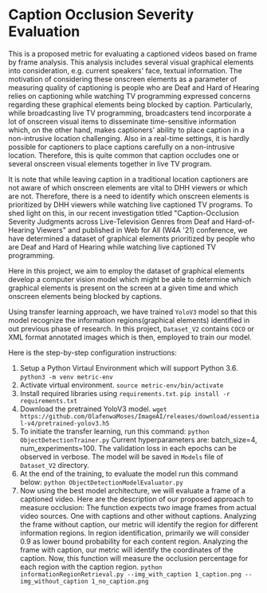 # Caption Occlusion Severity Evaluation
This is a proposed metric for evaluating a captioned videos based on frame by frame analysis. This analysis includes several visual graphical elements into consideration, e.g. current speakers' face, textual information. The motivation of considering these onscreen elements as a parameter of measuring quality of captioning is people who are Deaf and Hard of Hearing relies on captioning while watching TV programming expressed concerns regarding these graphical elements being blocked by caption. Particularly, while broadcasting live TV programming, broadcasters tend incorporate a lot of onscreen visual items to disseminate time-sensitive information which, on the other hand, makes captioners' ability to place caption in a non-intrusive location challenging. Also in a real-time settings, it is hardly possible for captioners to place captions carefully on a non-intrusive location. Therefore, this is quite common that caption occludes one or several onscreen visual elements together in live TV program. 

It is note that while leaving caption in a traditional location captioners are not aware of which onscreen elements are vital to DHH viewers or which are not. Therefore, there is a need to identify which onscreen elements is prioritized by DHH viewers while watching live captioned TV programs. To shed light on this, in our recent investigation titled "Caption-Occlusion Severity Judgments across Live-Television Genres from Deaf and Hard-of-Hearing Viewers" and published in Web for All (W4A '21) conference, we have determined a dataset of graphical elements prioritized by people who are Deaf and Hard of Hearing while watching live captioned TV programming. 

Here in this project, we aim to employ the dataset of graphical elements develop a computer vision model which might be able to determine which graphical elements is present on the screen at a given time and which onscreen elements being blocked by captions.

Using transfer learning approach, we have trained `YoloV3` model so that this model recognize the information regions(graphical elements) identified in out previous phase of research. In this project, `Dataset_V2` contains `COCO` or XML format annotated images which is then, employed to train our model. 

Here is the step-by-step configuration instructions:
1. Setup a Python Virtaul Environment which will support Python 3.6.
``python3 -m venv metric-env``
2. Activate virtual environment.
``source metric-env/bin/activate``
3. Install required libraries using `requirements.txt`.
``pip install -r requirements.txt``
4. Download the pretrained YoloV3 model.
 ``wget https://github.com/OlafenwaMoses/ImageAI/releases/download/essential-v4/pretrained-yolov3.h5``
5. To initiate the transfer learning, run this command:
``python ObjectDetectionTrainer.py``
Current hyperparameters are: batch_size=4, num_experiments=100. The validation loss in each epochs can be observed in verbose.
The model will be saved in `Models` file of `Dataset_V2` directory.
6. At the end of the training, to evaluate the model run this command below:
``python ObjectDetectionModelEvaluator.py``
7. Now using the best model architecture, we will evaluate a frame of a captioned video. Here are the description of our proposed approach to measure occlusion:
The function expects two image frames from actual video sources. One with captions and other without captions.
Analyzing the frame without caption, our metric will identify the region for different information regions. In region identification, primarily we will consider 0.9 as lower bound probability for each content region.
Analyzing the frame with caption, our metric will identify the coordinates of the caption.
Now, this function will measure the occlusion percentage for each region with the caption region. 
``python informationRegionRetrieval.py --img_with_caption 1_caption.png --img_without_caption 1_no_caption.png``


